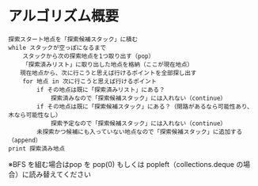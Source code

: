 # アルゴリズム概要

```
探索スタート地点を「探索候補スタック」に積む
while スタックが空っぽになるまで
    スタックから次の探索地点を1つ取り出す（pop）
    「探索済みリスト」に取り出した地点を格納（ここが現在地点）
　　現在地点から、次に行こうと思えば行けるポイントを全部探し出す
    for 地点 in 次に行こうと思えば行けるポイント
        if その地点は既に「探索済みリスト」にある？
            探索済みなので「探索候補スタック」には入れない（continue）
        if その地点は既に「探索候補スタック」にある？（閉路があるなら可能性あり、木なら可能性なし）
            探索予定なので「探索候補スタック」には入れない（continue）
        未探索かつ候補にも入っていない地点なので「探索候補スタック」に追加する（append）
print 探索済み地点
```

※BFS を組む場合はpop を pop(0) もしくは popleft（collections.deque の場合）に読み替えてください
